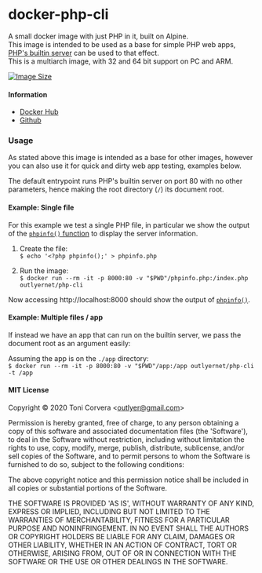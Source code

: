 # docker-php-cli

A small docker image with just PHP in it, built on Alpine.
\
This image is intended to be used as a base for simple PHP web apps,
[PHP's builtin server][php_builtin_server] can be used to that effect.
\
This is a multiarch image, with 32 and 64 bit support on PC and ARM.

[![Image Size](https://images.microbadger.com/badges/image/outlyernet/php-cli.svg)][microbadger]

#### Information

* [Docker Hub][dockerhub]
* [Github][github]

### Usage

As stated above this image is intended as a base for other images,
however you can also use it for quick and dirty web app testing,
examples below.

The default entrypoint runs PHP's builtin server on port 80 with no other parameters, hence making the root directory (`/`) its document root.

#### Example: Single file

For this example we test a single PHP file, in particular we show the
output of the [`phpinfo()` function][phpinfo] to display the server information.

1. Create the file:
\
`$ echo '<?php phpinfo();' > phpinfo.php` 

2. Run the image:
\
`$ docker run --rm -it -p 8000:80 -v "$PWD"/phpinfo.php:/index.php outlyernet/php-cli`

Now accessing http://localhost:8000 should show the output of [`phpinfo()`][phpinfo].

#### Example: Multiple files / app

If instead we have an app that can run on the builtin server, we pass the document root as an argument easily:

Assuming the app is on the `./app` directory:
\
`$ docker run --rm -it -p 8000:80 -v "$PWD"/app:/app outlyernet/php-cli -t /app`

#### MIT License

Copyright &copy; 2020 Toni Corvera &lt;outlyer@gmail.com&gt;

Permission is hereby granted, free of charge, to any person obtaining
a copy of this software and associated documentation files (the
'Software'), to deal in the Software without restriction, including
without limitation the rights to use, copy, modify, merge, publish,
distribute, sublicense, and/or sell copies of the Software, and to
permit persons to whom the Software is furnished to do so, subject to
the following conditions:

The above copyright notice and this permission notice shall be
included in all copies or substantial portions of the Software.

THE SOFTWARE IS PROVIDED 'AS IS', WITHOUT WARRANTY OF ANY KIND,
EXPRESS OR IMPLIED, INCLUDING BUT NOT LIMITED TO THE WARRANTIES OF
MERCHANTABILITY, FITNESS FOR A PARTICULAR PURPOSE AND NONINFRINGEMENT.
IN NO EVENT SHALL THE AUTHORS OR COPYRIGHT HOLDERS BE LIABLE FOR ANY
CLAIM, DAMAGES OR OTHER LIABILITY, WHETHER IN AN ACTION OF CONTRACT,
TORT OR OTHERWISE, ARISING FROM, OUT OF OR IN CONNECTION WITH THE
SOFTWARE OR THE USE OR OTHER DEALINGS IN THE SOFTWARE.

[php_builtin_server]: https://www.php.net/manual/en/features.commandline.webserver.php
[phpinfo]: https://php.net/phpinfo
[dockerhub]: https://hub.docker.com/r/outlyernet/php-cli/
[github]: https://github.com/outlyer-net/docker-php-cli
[microbadger]: https://microbadger.com/images/outlyernet/php-cli
